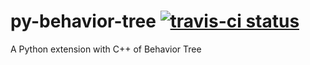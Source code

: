 # py-behavior-tree [![travis-ci status](https://travis-ci.org/adonis0147/py-behavior-tree.svg?branch=master)](https://travis-ci.org/adonis0147/py-behavior-tree)
A Python extension with C++ of Behavior Tree
